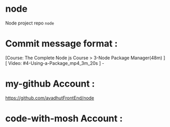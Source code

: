 # node 
Node project repo `node` 

# Commit message format : 
[Course: The Complete Node js Course > 3-Node Package Manager(48m) ] [ Video: #4-Using-a-Package_mp4_3m_20s ] -


# my-github Account : 
https://github.com/avadhutFrontEnd/node 

# code-with-mosh Account : 
